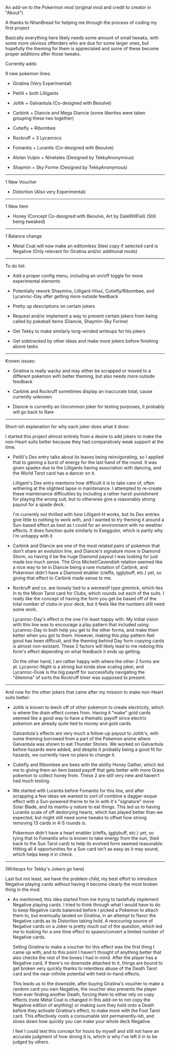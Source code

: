 An add-on to the Pokermon mod (original mod and credit to creator in "About")

A thanks to NhanBread for helping me through the process of coding my first project

Basically everything here likely needs some amount of small tweaks, with some more obvious offenders who are due for some larger ones, but hopefully
the theming for them is appreciated and some of these become proper additions after those tweaks.

Currently adds:

  9 new pokemon lines:

  - Giratina (Very Experimental)

  - Petilil + both Lilligants

  - Joltik + Galvantula (Co-designed with Beoulve)

  - Carbink + Diancie and Mega Diancie (some liberties were taken grouping these two together)

  - Cutiefly + Ribombee

  - Rockruff + 3 Lycanrocs

  - Fomantis + Lurantis (Co-designed with Beoulve)

  - Alolan Vulpix + Ninetales (Designed by TekkyAnonymous)

  - Shaymin + Sky Forme (Designed by TekkyAnonymous)

---
  
  1 New Voucher
  
  - Distortion (Also very Experimental)

---
  
  1 New Item

  - Honey (Concept Co-designed with Beoulve, Art by DaleWillFail) (Still being tweaked)

---
  
  1 Balance change

  - Metal Coat will now make an editionless Steel copy if selected card is Negative (Only relevant for Giratina and/or additional mods)

---

To do list:

  - Add a proper config menu, including an on/off toggle for more experimental elements

  - Potentially rework Shaymins, Lilligant-Hisui, Cutiefly/Ribombee, and Lycanroc-Day after getting more outside feedback

  - Pretty up descriptions on certain jokers

  - Request and/or implement a way to prevent certain jokers from being called by pokeball items (Diancie, Shaymin-Sky Forme)

  - Get Tekky to make similarly long-winded writeups for his jokers

  - Get sidetracked by other ideas and make more jokers before finishing above tasks

---

Known issues:

  - Giratina is really wacky and may either be scrapped or moved to a different pokemon with better theming, but also needs more outside feedback

  - Carbink and Rockruff sometimes display an inaccurate total, cause currently unknown

  - Diancie is currently an Uncommon joker for testing purposes, it probably will go back to Rare

---

Short-ish explanation for why each joker does what it does:

  I started this project almost entirely from a desire to add jokers to make the non-Heart suits better because they had comparatively weak support at the time.

  - Petilil's Dex entry talks about its leaves being reinvigorating, so I applied that to gaining a burst of energy for the last hand of the round. It was given spades
    due to the Lilligants having association with dancing, and the World Tarot card has a dancer on it.

    Lilligant's Dex entry mentions how difficult it is to take care of, often withering at the slightest lapse in maintenance. I attempted to re-create these maintenance
    difficulties by including a rather harsh punishment for playing the wrong suit, but to otherwise give a reasonably strong payout for a spade deck.

    I'm currently not thrilled with how Lilligant-H works, but its Dex entries give little to nothing to work with, and I wanted to try theming it around a Sun-based effect
    as best as I could for an environment with no weather effects. It does function quite similarly to Exeggutor, which is partly why I'm unhappy with it.

  - Carbink and Diancie are one of the most related pairs of pokemon that don't share an evolution line, and Diancie's signature move is Diamond Storm, so having it be
    the huge Diamond payout I was looking for just made too much sense. The Gros Michel/Cavendish relation seemed like a nice way to tie in Diancie being a rare
    mutation of Carbink, and Pokermon didn't have a Diamond enabler (cleffa, igglybuff, etc.) yet, so giving that effect to Carbink made sense to me.

  - Rockruff and co. are loosely tied to a werewolf type gimmick, which ties in to the Moon Tarot card for Clubs, which rounds out each of the suits. I really like the 
    concept of having the form you get be based off of the total number of clubs in your deck, but it feels like the numbers still need some work.

    Lycanroc-Day's effect is the one I'm least happy with. My initial vision with this line was to encourage a play pattern that included using Lycanroc-Day
    to both help you get to the other forms, and make them better when you got to them. However, making this play pattern feel good has been difficult, and the theming
    behind Day form copying cards is almost non-existant. These 2 factors will likely lead to me redoing this form's effect depending on what feedback it ends up getting.

    On the other hand, I am rather happy with where the other 2 forms are at. Lycanroc-Night is a strong but kinda slow scaling joker, and Lycanroc-Dusk is the
    big payoff for successfully navigating the "dilemma" of sorts the Rockruff timer was supposed to present.

---

And now for the other jokers that came after my mission to make non-Heart suits better:

  - Joltik is known to leech off of other pokemon to create electricity, which is where the drain effect comes from. Having it "make" gold cards seemed like a good way
    to have a thematic payoff since electric pokemon are already quite tied to money and gold cards.

    Galvantula's effects are very much a follow-up payout to Joltik's, with some theming borrowed from a part of the Pokemon anime where Galvantula was shown to eat
    Thunder Stones. We worked on Galvantula before hazards were added, and despite it probably being a good fit for hazards, we currently have no plans to change it.

  - Cutiefly and Ribombee are bees with the ability Honey Gather, which led me to giving them an item based payoff that gets better with more Grass pokemon to collect
    honey from. These 2 are still very new and haven't had much testing.

  - We started with Lurantis before Fomantis for this line, and after scrapping a few ideas we wanted to sort of combine a dagger-esque effect with a Sun-powered theme 
    to tie in with it's "signature" move Solar Blade, and its mantis-y nature to eat things. This led us to having Lurantis scale of off destorying hearts, which has
    played better than we expected, but might still need some tweaks to offset how strong removing 13 cards in 4-5 rounds is.

    Pokermon didn't have a heart enabler (cleffa, igglybuff, etc.) yet, so tying that to Fomantis who is known to take energy from the sun, (tied back to the Sun Tarot card)
    to help its evolved form seemed reasonable. Hitting all 4 opportunities for a Sun card isn't as easy as it may sound, which helps keep it in check.

---

  (Writeups for Tekky's Jokers go here)

Last but not least, we have the problem child, my best effort to introduce Negative playing cards without having it become clearly the most broken thing in the mod:

  - As mentioned, this idea started from me trying to tastefully implement Negative playing cards. I tried to think through what I would have to do to keep Negative cards 
    balanced before I picked a Pokemon to attach them to, but eventually landed on Giratina, in an attempt to flavor the Negative cards as its Distortion taking hold.
    A reoccuring source of Negative cards on a Joker is pretty much out of the question, which led me to looking for a one time effect to spawn/convert a limited number
    of Negative cards. 

    Selling Giratina to make a voucher for this effect was the first thing I came up with, and to this point I haven't thought of anything better that also checks the rest of 
    the boxes I had in mind. After the player has a Negative card, if there's no downside attached to it, things are bound to get broken very quickly thanks to relentless abuse 
    of the Death Tarot card and the near-infinite potential with held-in-hand effects. 

    This leads us to the downside, after buying Giratina's voucher to make a random card you own Negative, the voucher also prevents the player from ever finding another Death,
    forcing them to either rely on copy effects (note Metal Coat is changed in this add-on to not copy the Negative edition of anything) or making sure they hold onto a Death
    before they activate Giratina's effect, to make more with the Fool Tarot card. This effectively costs a consumable slot permanently-ish, and slows down how quickly you can
    make your whole deck Negative. 

    I feel I could test this concept for hours by myself and still not have an accurate judgment of how strong it is, which is why I've left it in to be judged by others.
